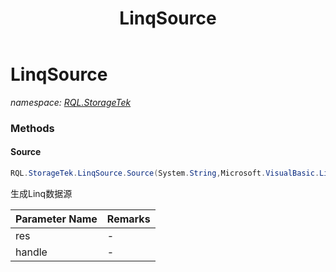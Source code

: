 ﻿---
title: LinqSource
---

# LinqSource
_namespace: [RQL.StorageTek](N-RQL.StorageTek.html)_





### Methods

#### Source
```csharp
RQL.StorageTek.LinqSource.Source(System.String,Microsoft.VisualBasic.Linq.Framework.Provider.GetLinqResource)
```
生成Linq数据源

|Parameter Name|Remarks|
|--------------|-------|
|res|-|
|handle|-|



